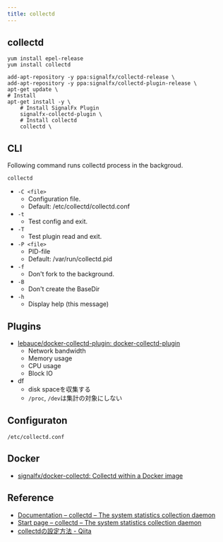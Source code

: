 ```yaml
---
title: collectd
---
```


## collectd

```
yum install epel-release
yum install collectd
```

```
add-apt-repository -y ppa:signalfx/collectd-release \
add-apt-repository -y ppa:signalfx/collectd-plugin-release \
apt-get update \
# Install
apt-get install -y \
    # Install SignalFx Plugin
    signalfx-collectd-plugin \
    # Install collectd
    collectd \
```

## CLI
Following command runs collectd process in the backgroud.

```
collectd
```

* `-C <file>`
    * Configuration file.
    * Default: /etc/collectd/collectd.conf
* `-t`
    * Test config and exit.
* `-T` 
    * Test plugin read and exit.
* `-P <file>`
    * PID-file
    * Default: /var/run/collectd.pid
* `-f`
    * Don't fork to the background.
* `-B`
    * Don't create the BaseDir
* `-h`
    * Display help (this message)

## Plugins
* [lebauce/docker-collectd-plugin: docker-collectd-plugin](https://github.com/lebauce/docker-collectd-plugin)
    * Network bandwidth
    * Memory usage
    * CPU usage
    * Block IO
* df
    * disk spaceを収集する
    * `/proc`, `/dev`は集計の対象にしない

## Configuraton
`/etc/collectd.conf`

## Docker
* [signalfx/docker-collectd: Collectd within a Docker image](https://github.com/signalfx/docker-collectd)



## Reference
* [Documentation – collectd – The system statistics collection daemon](https://collectd.org/documentation.shtml)
* [Start page – collectd – The system statistics collection daemon](https://collectd.org/)
* [collectdの設定方法 - Qiita](https://qiita.com/28tomono/items/33d3520e81f39fe2f96f)
